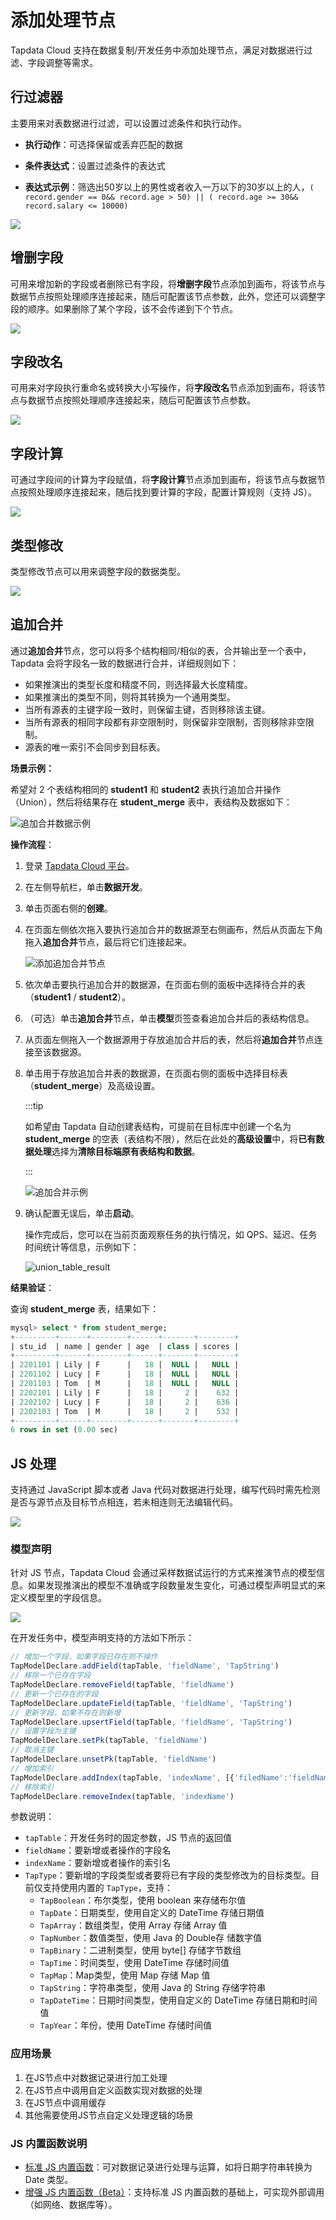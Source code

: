 # 添加处理节点

Tapdata Cloud 支持在数据复制/开发任务中添加处理节点，满足对数据进行过滤、字段调整等需求。

## 行过滤器

主要用来对表数据进行过滤，可以设置过滤条件和执行动作。

* **执行动作**：可选择保留或丢弃匹配的数据

* **条件表达式**：设置过滤条件的表达式
* **表达式示例**：筛选出50岁以上的男性或者收入一万以下的30岁以上的人，`( record.gender == 0&& record.age > 50) || ( record.age >= 30&& record.salary <= 10000)`

![](../../images/process_node_1.png)



## <span id="add-and-del-cols">增删字段</span>

可用来增加新的字段或者删除已有字段，将**增删字段**节点添加到画布，将该节点与数据节点按照处理顺序连接起来，随后可配置该节点参数，此外，您还可以调整字段的顺序。如果删除了某个字段，该不会传递到下个节点。

![](../../images/process_node_2.png)



## 字段改名

可用来对字段执行重命名或转换大小写操作，将**字段改名**节点添加到画布，将该节点与数据节点按照处理顺序连接起来，随后可配置该节点参数。

![](../../images/process_node_4.png)



## 字段计算

可通过字段间的计算为字段赋值，将**字段计算**节点添加到画布，将该节点与数据节点按照处理顺序连接起来，随后找到要计算的字段，配置计算规则（支持 JS）。

![](../../images/process_node_5.png)



## 类型修改

类型修改节点可以用来调整字段的数据类型。

![](../../images/process_node_6.png)





## <span id="union-node">追加合并</span>

通过**追加合并**节点，您可以将多个结构相同/相似的表，合并输出至一个表中，Tapdata 会将字段名一致的数据进行合并，详细规则如下：

- 如果推演出的类型长度和精度不同，则选择最大长度精度。
- 如果推演出的类型不同，则将其转换为一个通用类型。
- 当所有源表的主键字段一致时，则保留主键，否则移除该主键。
- 当所有源表的相同字段都有非空限制时，则保留非空限制，否则移除非空限制。
- 源表的唯一索引不会同步到目标表。



**场景示例：**

希望对 2 个表结构相同的 **student1** 和 **student2** 表执行追加合并操作（Union），然后将结果存在 **student_merge** 表中，表结构及数据如下：

![追加合并数据示例](../../images/table_union_demo.png)



**操作流程**：

1. 登录 [Tapdata Cloud 平台](https://cloud.tapdata.net/console/v3/)。

2. 在左侧导航栏，单击**数据开发**。

3. 单击页面右侧的**创建**。

4. 在页面左侧依次拖入要执行追加合并的数据源至右侧画布，然后从页面左下角拖入**追加合并**节点，最后将它们连接起来。

   ![添加追加合并节点](../../images/add_union_node.png)

5. 依次单击要执行追加合并的数据源，在页面右侧的面板中选择待合并的表（**student1** / **student2**）。

6. （可选）单击**追加合并**节点，单击**模型**页签查看追加合并后的表结构信息。

7. 从页面左侧拖入一个数据源用于存放追加合并后的表，然后将**追加合并**节点连接至该数据源。

8. 单击用于存放追加合并表的数据源，在页面右侧的面板中选择目标表（**student_merge**）及高级设置。

   :::tip

   如希望由 Tapdata 自动创建表结构，可提前在目标库中创建一个名为 **student_merge** 的空表（表结构不限），然后在此处的**高级设置**中，将**已有数据处理**选择为**清除目标端原有表结构和数据**。

   :::

   ![追加合并示例](../../images/union_table_demo.png)

9. 确认配置无误后，单击**启动**。

   操作完成后，您可以在当前页面观察任务的执行情况，如 QPS、延迟、任务时间统计等信息，示例如下：

   ![union_table_result](../../images/union_table_result.png)



**结果验证**：

查询 **student_merge** 表，结果如下：

```sql
mysql> select * from student_merge;
+---------+------+--------+------+-------+--------+
| stu_id  | name | gender | age  | class | scores |
+---------+------+--------+------+-------+--------+
| 2201101 | Lily | F      |   18 |  NULL |   NULL |
| 2201102 | Lucy | F      |   18 |  NULL |   NULL |
| 2201103 | Tom  | M      |   18 |  NULL |   NULL |
| 2202101 | Lily | F      |   18 |     2 |    632 |
| 2202102 | Lucy | F      |   18 |     2 |    636 |
| 2202103 | Tom  | M      |   18 |     2 |    532 |
+---------+------+--------+------+-------+--------+
6 rows in set (0.00 sec)
```

## <span id="js-process">JS 处理</span>

支持通过 JavaScript 脚本或者 Java 代码对数据进行处理，编写代码时需先检测是否与源节点及目标节点相连，若未相连则无法编辑代码。  

![](../../images/process_node_12.png)

### 模型声明

针对 JS 节点，Tapdata Cloud 会通过采样数据试运行的方式来推演节点的模型信息。如果发现推演出的模型不准确或字段数量发生变化，可通过模型声明显式的来定义模型里的字段信息。

![](../../images/process_node_13.png)

在开发任务中，模型声明支持的方法如下所示：

```javascript
// 增加一个字段，如果字段已存在则不操作
TapModelDeclare.addField(tapTable, 'fieldName', 'TapString')
// 移除一个已存在字段
TapModelDeclare.removeField(tapTable, 'fieldName')
// 更新一个已存在的字段
TapModelDeclare.updateField(tapTable, 'fieldName', 'TapString')
// 更新字段，如果不存在则新增
TapModelDeclare.upsertField(tapTable, 'fieldName', 'TapString')
// 设置字段为主键
TapModelDeclare.setPk(tapTable, 'fieldName')
// 取消主键
TapModelDeclare.unsetPk(tapTable, 'fieldName')
// 增加索引
TapModelDeclare.addIndex(tapTable, 'indexName', [{'filedName':'fieldName1', 'order': 'asc'}])
// 移除索引
TapModelDeclare.removeIndex(tapTable, 'indexName')
```

参数说明：

- `tapTable`：开发任务时的固定参数，JS 节点的返回值
- `fieldName`：要新增或者操作的字段名
- `indexName`：要新增或者操作的索引名
- `TapType`：要新增的字段类型或者要将已有字段的类型修改为的目标类型。目前仅支持使用内置的 `TapType`，支持：
  - `TapBoolean`：布尔类型，使用 boolean 来存储布尔值
  - `TapDate`：日期类型，使用自定义的 DateTime 存储日期值
  - `TapArray`：数组类型，使用 Array 存储 Array 值
  - `TapNumber`：数值类型，使用 Java 的 Double存 储数字值
  - `TapBinary`：二进制类型，使用 byte[] 存储字节数组
  - `TapTime`：时间类型，使用 DateTime 存储时间值
  - `TapMap`：Map类型，使用 Map 存储 Map 值
  - `TapString`：字符串类型，使用 Java 的 String 存储字符串
  - `TapDateTime`：日期时间类型，使用自定义的 DateTime 存储日期和时间值
  - `TapYear`：年份，使用 DateTime 存储时间值


### 应用场景

1. 在JS节点中对数据记录进行加工处理
2. 在JS节点中调用自定义函数实现对数据的处理
3. 在JS节点中调用缓存
4. 其他需要使用JS节点自定义处理逻辑的场景

### JS 内置函数说明

* [标准 JS 内置函数](../../appendix/standard-js.md)：可对数据记录进行处理与运算，如将日期字符串转换为 Date 类型。
* [增强 JS 内置函数（Beta）](../../appendix/enhanced-js.md)：支持标准 JS 内置函数的基础上，可实现外部调用（如网络、数据库等）。

